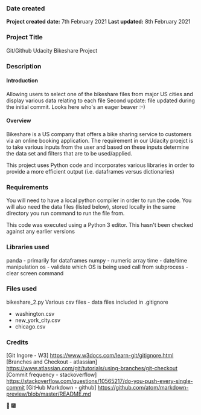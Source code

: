 ### Date created
**Project created date:** 7th February 2021
**Last updated:** 8th February 2021

### Project Title
Git/Github Udacity Bikeshare Project

### Description

#### Introduction

Allowing users to select one of the bikeshare files from major US cities and display various data relating to each file
Second update: file updated during the initial commit.  Looks here who's an eager beaver :-)

#### Overview

Bikeshare is a US company that offers a bike sharing service to customers via an online booking application.  The requirement
in our Udacity proejct is to take various inputs from the user and based on these inputs determine the data set and filters 
that are to be used/applied.

This project uses Python code and incorporates various libraries in order to provide a more efficient output (i.e. dataframes versus dictionaries)

### Requirements

You will need to have a local python compiler in order to run the code.  You will also need the data files (listed below), stored
locally in the same directory you run command to run the file from.

This code was executed using a Python 3 editor.  This hasn't been checked against any earlier versions

### Libraries used

panda - primarily for dataframes
numpy - numeric array
time - date/time manipulation
os - validate which OS is being used
call from subprocess - clear screen command

### Files used
bikeshare_2.py
Various csv files - data files included in .gitignore
 - washington.csv
 - new_york_city.csv
 - chicago.csv

### Credits
[Git Ingore - W3] https://www.w3docs.com/learn-git/gitignore.html
[Branches and Checkout - atlassian] https://www.atlassian.com/git/tutorials/using-branches/git-checkout
[Commit frequency - stackoverflow] https://stackoverflow.com/questions/10565217/do-you-push-every-single-commit
[GitHub Markdown - github] https://github.com/atom/markdown-preview/blob/master/README.md

:tada: :fireworks:
